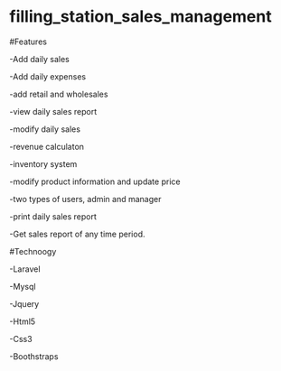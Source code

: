
# filling_station_sales_management
#Features
<p>-Add daily sales </p>
<p>-Add daily expenses </p>
<p>-add retail and wholesales</p>
<p>-view daily sales report </p>
<p>-modify daily sales</p> 
<p>-revenue calculaton </p>
<p>-inventory system</p> 
<p>-modify product information and update price </p>
<p>-two types of users, admin and manager </p>
<p>-print daily sales report</p> 
<p>-Get sales report of any time period.</p>

#Technoogy
<p>-Laravel </p>
<p>-Mysql</p> 
<p>-Jquery</p>
<p>-Html5 </p>
<p>-Css3</p> 
<p>-Boothstraps</p>

